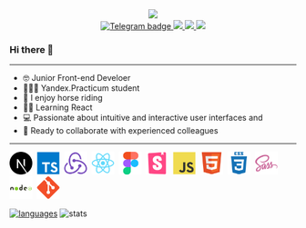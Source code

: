 
<div id="header" align="center" >
  <img src="https://media4.giphy.com/media/qgQUggAC3Pfv687qPC/giphy.gif?cid=790b76116b53a1c62d3f90bd0dfa2656365f99f28a0cf470&rid=giphy.gif&ct=g" width="700"/>
  <div id="badge">
    <a href="https://t.me/RustyVoid">
      <img src="https://img.shields.io/badge/Telegram-blue?logo=telegram&logoColor=white&style=for-the-badge" alt="Telegram badge">
    </a>
    <a href="http://www.linkedin.com/in/andreykolosov">
      <img src="https://img.shields.io/badge/LinkedIn-blue?logo=linkedin&logoColor=white&style=for-the-badge">
    </a>
    <a href="https://vk.com/rustyvoid">
      <img src="https://img.shields.io/badge/VK-blue?style=for-the-badge&logo=VK">
    </a>
   <a href="mailto:oldliberty@yandex.ru">
      <img src="https://img.shields.io/badge/oldliberty%40yandex.ru-blue?style=for-the-badge&logo=Mail">
    </a>
  </div>
</div>

### Hi there 👋
---------------
- 🤓 Junior Front-end Develoer
- 👨🏻‍🎓 Yandex.Practicum student
- 🏇 I enjoy horse riding
- 👨‍💻 Learning React
- 💻 Passionate about intuitive and interactive user interfaces and
- 🤝 Ready to collaborate with experienced colleagues

--------------------------

<div>
 <img src="https://github.com/devicons/devicon/blob/master/icons/nextjs/nextjs-original.svg" title="NextJS" alt="NextJS" width="40" height="40"/>&nbsp;
 <img src="https://github.com/devicons/devicon/blob/master/icons/typescript/typescript-original.svg" title="TS" alt="TS" width="40" height="40"/>&nbsp;
 <img src="https://github.com/devicons/devicon/blob/master/icons/redux/redux-original.svg" title="Redux" alt="Redux" width="40" height="40"/>&nbsp;
 <img src="https://github.com/devicons/devicon/blob/master/icons/react/react-original.svg" title="React" alt="React" width="40" height="40"/>&nbsp;
 <img src="https://github.com/devicons/devicon/blob/master/icons/figma/figma-original.svg" title="Figma" alt="Figma" width="40" height="40"/>&nbsp;
 <img src="https://github.com/devicons/devicon/blob/master/icons/storybook/storybook-original.svg" title="Storybook" alt="Storybook" width="40" height="40"/>&nbsp;
  <img src="https://github.com/devicons/devicon/blob/master/icons/javascript/javascript-original.svg" title="JavaScript" alt="JavaScript" width="40" height="40"/>&nbsp;
  <img src="https://github.com/devicons/devicon/blob/master/icons/html5/html5-original.svg" title="HTML5" alt="HTML" width="40" height="40"/>&nbsp;
  <img src="https://github.com/devicons/devicon/blob/master/icons/css3/css3-plain-wordmark.svg"  title="CSS3" alt="CSS" width="40" height="40"/>&nbsp;
  <img src="https://github.com/devicons/devicon/blob/master/icons/sass/sass-original.svg" title="SASS" alt="SASS" width="40" height="40"/>&nbsp;
  <img src="https://github.com/devicons/devicon/blob/master/icons/nodejs/nodejs-original-wordmark.svg" title="NodeJS" alt="NodeJS" width="40" height="40"/>&nbsp;
  <img src="https://github.com/devicons/devicon/blob/master/icons/git/git-original.svg" title="Git" **alt="Git" width="40" height="40"/>
</div>

[![languages](https://github-readme-stats.vercel.app/api/top-langs/?username=AndreiKolosov&bg_color=-45,0e1420,1e2430&count_private=true&border_radius=15&border_color=2e3440&layout=compact&card_width=250&hide_border=true&theme=gotham)](https://github.com/anuraghazra/github-readme-stats)
![stats](https://github-readme-stats.vercel.app/api?username=AndreiKolosov&custom_title=GitHub%20Stats&count_private=true&show_icons=true&bg_color=-45,0e1420,262c38&icon_color=81A1C1&border_radius=15&border_color=2e3440&hide=stars&line_height=24&hide_border=true&theme=gotham)
  
